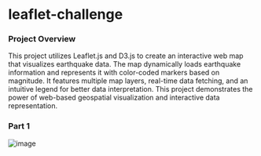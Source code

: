# leaflet-challenge
### Project Overview
This project utilizes Leaflet.js and D3.js to create an interactive web map that visualizes earthquake data. The map dynamically loads earthquake information and represents it with color-coded markers based on magnitude. It features multiple map layers, real-time data fetching, and an intuitive legend for better data interpretation. This project demonstrates the power of web-based geospatial visualization and interactive data representation.

### Part 1
![image](https://github.com/user-attachments/assets/914ef387-a3a8-4aae-956a-9c5950692d26)


